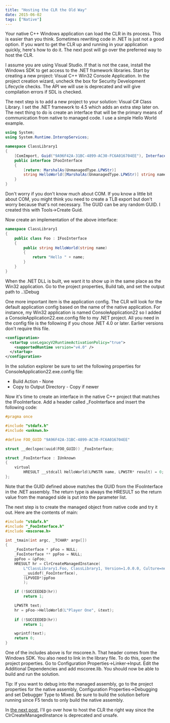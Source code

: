 ```yaml
---
title: "Hosting the CLR the Old Way"
date: 2015-06-02
tags: ["Native"]
---
```


Your native C++ Windows application can load the CLR in its process. This is easier than you think. Sometimes 
rewriting code in .NET is just not a good option. If you want to get the CLR up and running in your application
quickly, here's how to do it. The next post will go over the preferred way to host the CLR.

I assume you are using Visual Studio. If that is not the case, install the Windows SDK to get access to the 
.NET framework libraries. Start by creating a new project: Visual C++ Win32 Console Application. In the project
creation wizard, uncheck the box for Security Development Lifecycle checks. The API we will use is deprecated
and will give compilation errors if SDL is checked.

The next step is to add a new project to your solution: Visual C# Class Library. I set the .NET framework to 4.5
which adds an extra step later on. The next thing to do is create an interface that will be the primary means 
of communication from native to managed code. I use a simple Hello World example.

```csharp
using System;
using System.Runtime.InteropServices;

namespace ClassLibrary1
{
    [ComImport, Guid("9A96F42A-31BC-4899-AC30-FC6A016704EE"), InterfaceType(ComInterfaceType.InterfaceIsIUnknown)]
    public interface IFooInterface
    {
        [return: MarshalAs(UnmanagedType.LPWStr)]
        string HelloWorld([MarshalAs(UnmanagedType.LPWStr)] string name);
    }
}
```

Don't worry if you don't know much about COM. If you know a little bit about COM, you might think you need to 
create a TLB export but don't worry because that's not necessary. The GUID can be any random GUID. I created
this with Tools->Create Guid.

Now create an implementation of the above interface:

```csharp
namespace ClassLibrary1
{
    public class Foo : IFooInterface
    {
        public string HelloWorld(string name)
        {
            return "Hello " + name;
        }
    }
}
```

When the .NET DLL is built, we want it to show up in the same place as the Win32 application. Go to the 
project properties, Build tab, and set the output path to ..\Debug

One more important item is the application config. The CLR will look for the default application config 
based on the name of the native application. For instance, my Win32 application is named 
ConsoleApplication22 so I added a ConsoleApplication22.exe.config file to my .NET project. All you need
in the config file is the following if you chose .NET 4.0 or later. Earlier versions don't require this
file.

```xml
<configuration>
  <startup useLegacyV2RuntimeActivationPolicy="true">
    <supportedRuntime version="v4.0" />
  </startup>
</configuration>
```

In the solution explorer be sure to set the following properties for ConsoleApplication22.exe.config file:

* Build Action - None
* Copy to Output Directory - Copy if newer

Now it's time to create an interface in the native C++ project that matches the IFooInterface. Add a header
called _FooInterface and insert the following code:

```c
#pragma once

#include "stdafx.h"
#include <unknwn.h>

#define FOO_GUID "9A96F42A-31BC-4899-AC30-FC6A016704EE"

struct __declspec(uuid(FOO_GUID)) _FooInterface;

struct _FooInterface : IUnknown
{
    virtual
        HRESULT __stdcall HelloWorld(LPWSTR name, LPWSTR* result) = 0;
};
```

Note that the GUID defined above matches the GUID from the IFooInterface in the .NET assembly. The 
return type is always the HRESULT so the return value from the managed side is put into the 
parameter list.

The next step is to create the managed object from native code and try it out. Here are the 
contents of main:

```c
#include "stdafx.h"
#include "_FooInterface.h"
#include <mscoree.h>

int _tmain(int argc, _TCHAR* argv[])
{
    _FooInterface * pFoo = NULL;
    _FooInterface ** ppFoo = NULL;
    ppFoo = &pFoo;
    HRESULT hr = ClrCreateManagedInstance(
        L"ClassLibrary1.Foo, ClassLibrary1, Version=1.0.0.0, Culture=neutral, PublicKeyToken=null",
        __uuidof(_FooInterface),
        (LPVOID*)ppFoo
        );

    if (!SUCCEEDED(hr))
        return 1;

    LPWSTR text;
    hr = pFoo->HelloWorld(L"Player One", &text);
    
    if (!SUCCEEDED(hr))
        return 1;

    wprintf(text);
    return 0;
}
```

One of the includes above is for mscoree.h. That header comes from the Windows SDK. You also
need to link in the library file. To do this, open the project properties. Go to 
Configuration Properties->Linker->Input. Edit the Additional Dependencies and add
mscoree.lib. You should now be able to build and run the solution.
 
Tip: If you want to debug into the managed assembly, go to the project properties for the 
native assembly, Configuration Properties->Debugging and set Debugger Type to Mixed. Be 
sure to build the solution before running since F5 tends to only build the native assembly.

In [the next post](/posts/clrhostingright), I'll go over how to host the CLR the right way since the 
ClrCreateManagedInstance is deprecated and unsafe.
